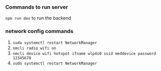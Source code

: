 ### Commands to run server

`npm run dev` to run the backend

### network config commands

1. `sudo systemctl restart NetworkManager`<br>
2. `nmcli radio wifi on ` <br>
3. `nmcli device wifi hotspot ifname wlp4s0 ssid meddevice password 12345678` <br>
4. `sudo systemctl restart NetworkManager` <br>